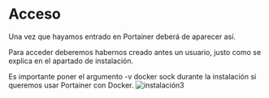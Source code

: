 # Acceso
Una vez que hayamos entrado en Portainer deberá de aparecer así.

Para acceder deberemos habernos creado antes un usuario, justo como se explica en el apartado de instalación.

Es importante poner el argumento -v docker sock durante la instalación si queremos usar Portainer con Docker.
![instalación3](https://i.ibb.co/vwF7cvj/instalacion3.png)
